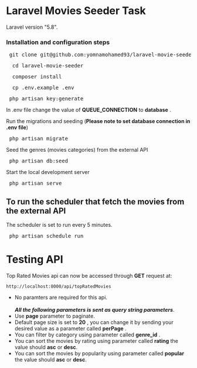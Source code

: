 # Laravel Movies Seeder Task
Laravel version "5.8".

### Installation and configuration steps

 <pre> git clone git@github.com:yomnamohamed93/laravel-movie-seeder.git </pre>   
 <pre>  cd laravel-movie-seeder </pre>
 <pre>  composer install </pre>
 <pre>  cp .env.example .env </pre>
 <pre> php artisan key:generate </pre>
 In .env file change the value of **QUEUE_CONNECTION** to **database** . </br>

Run the migrations and seeding (**Please note to set database connection in .env file**)
 <pre> php artisan migrate </pre>  
Seed the genres (movies categories) from the external API
  <pre> php artisan db:seed </pre>

Start the local development server

   <pre> php artisan serve </pre>
   
## To run the scheduler that fetch the movies from the external API
The scheduler is set to run every 5 minutes. </br>
<pre> php artisan schedule run </pre>

# Testing API

Top Rated Movies api can now be accessed through **GET** request at: 

    http://localhost:8000/api/topRatedMovies
    
- No paramters are required for this api.</br> </br>
***All the following parameters is sent as query string parameters***. </br>
- Use **page** parameter to paginate.
- Default page size is set to **20** , you can change it by sending your desired value as a parameter called **perPage** . 
- You can filter by category using parameter called **genre_id** .
- You can sort the movies by rating using parameter called **rating** the value should **asc** or **desc**.
- You can sort the movies by popularity using parameter called **popular** the value should **asc** or **desc**.
